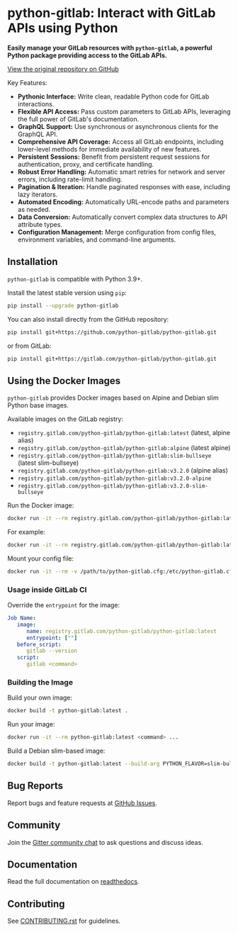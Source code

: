 # python-gitlab: Interact with GitLab APIs using Python

**Easily manage your GitLab resources with `python-gitlab`, a powerful Python package providing access to the GitLab APIs.**

[View the original repository on GitHub](https://github.com/python-gitlab/python-gitlab)

Key Features:

*   **Pythonic Interface:** Write clean, readable Python code for GitLab interactions.
*   **Flexible API Access:** Pass custom parameters to GitLab APIs, leveraging the full power of GitLab's documentation.
*   **GraphQL Support:** Use synchronous or asynchronous clients for the GraphQL API.
*   **Comprehensive API Coverage:** Access all GitLab endpoints, including lower-level methods for immediate availability of new features.
*   **Persistent Sessions:** Benefit from persistent request sessions for authentication, proxy, and certificate handling.
*   **Robust Error Handling:** Automatic smart retries for network and server errors, including rate-limit handling.
*   **Pagination & Iteration:** Handle paginated responses with ease, including lazy iterators.
*   **Automated Encoding:** Automatically URL-encode paths and parameters as needed.
*   **Data Conversion:** Automatically convert complex data structures to API attribute types.
*   **Configuration Management:** Merge configuration from config files, environment variables, and command-line arguments.

## Installation

`python-gitlab` is compatible with Python 3.9+.

Install the latest stable version using `pip`:

```bash
pip install --upgrade python-gitlab
```

You can also install directly from the GitHub repository:

```bash
pip install git+https://github.com/python-gitlab/python-gitlab.git
```

or from GitLab:

```bash
pip install git+https://gitlab.com/python-gitlab/python-gitlab.git
```

## Using the Docker Images

`python-gitlab` provides Docker images based on Alpine and Debian slim Python base images.

Available images on the GitLab registry:

*   `registry.gitlab.com/python-gitlab/python-gitlab:latest` (latest, alpine alias)
*   `registry.gitlab.com/python-gitlab/python-gitlab:alpine` (latest alpine)
*   `registry.gitlab.com/python-gitlab/python-gitlab:slim-bullseye` (latest slim-bullseye)
*   `registry.gitlab.com/python-gitlab/python-gitlab:v3.2.0` (alpine alias)
*   `registry.gitlab.com/python-gitlab/python-gitlab:v3.2.0-alpine`
*   `registry.gitlab.com/python-gitlab/python-gitlab:v3.2.0-slim-bullseye`

Run the Docker image:

```bash
docker run -it --rm registry.gitlab.com/python-gitlab/python-gitlab:latest <command> ...
```

For example:

```bash
docker run -it --rm registry.gitlab.com/python-gitlab/python-gitlab:latest project get --id gitlab-org/gitlab
```

Mount your config file:

```bash
docker run -it --rm -v /path/to/python-gitlab.cfg:/etc/python-gitlab.cfg registry.gitlab.com/python-gitlab/python-gitlab:latest <command> ...
```

### Usage inside GitLab CI

Override the `entrypoint` for the image:

```yaml
Job Name:
   image:
      name: registry.gitlab.com/python-gitlab/python-gitlab:latest
      entrypoint: [""]
   before_script:
      gitlab --version
   script:
      gitlab <command>
```

### Building the Image

Build your own image:

```bash
docker build -t python-gitlab:latest .
```

Run your image:

```bash
docker run -it --rm python-gitlab:latest <command> ...
```

Build a Debian slim-based image:

```bash
docker build -t python-gitlab:latest --build-arg PYTHON_FLAVOR=slim-bullseye .
```

## Bug Reports

Report bugs and feature requests at [GitHub Issues](https://github.com/python-gitlab/python-gitlab/issues).

## Community

Join the [Gitter community chat](https://gitter.im/python-gitlab/Lobby) to ask questions and discuss ideas.

## Documentation

Read the full documentation on [readthedocs](http://python-gitlab.readthedocs.org/en/stable/).

## Contributing

See [CONTRIBUTING.rst](https://github.com/python-gitlab/python-gitlab/blob/main/CONTRIBUTING.rst) for guidelines.